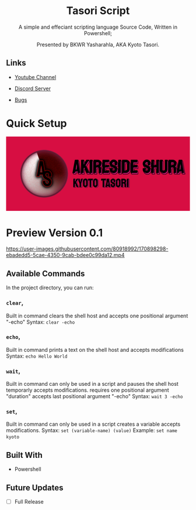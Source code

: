 <h1 align="center">Tasori Script</h1>
<p align="center">A simple and effeciant scripting language Source Code, Written in Powershell;</p>
<p align="center">Presented by BKWR Yasharahla, AKA Kyoto Tasori.</p>

## Links

- [Youtube Channel](https://www.youtube.com/channel/UCEQPnxJLRZ0AFVbspZM3oNg "Kyoto_Tasori")

- [Discord Server](<Homepage url> "Support and Community Server")

- [Bugs](https://github.com/Oktan-Burg/Tasocript-Language/issues "Issues Page")

# Quick Setup

![Home Page](/img/banner.png "Home Page")
# Preview Version 0.1
https://user-images.githubusercontent.com/80918992/170898298-ebadedd5-5cae-4350-9cab-bdee0c99da12.mp4

## Available Commands

In the project directory, you can run:

### `clear`,

Built in command clears the shell host and accepts one positional argument "-echo"
Syntax: `clear -echo`

### `echo`,

Built in command prints a text on the shell host and accepts modifications
Syntax: `echo Hello World`
### `wait`,

Built in command can only be used in a script and pauses the shell host temporarly accepts modifications.
requires one positional argument "duration"
accepts last positional argument "-echo"
Syntax: `wait 3 -echo`

### `set`,

Built in command can only be used in a script creates a variable accepts modifications.
Syntax: `set (variable-name) (value)`
Example: `set name kyoto`

## Built With

- Powershell

## Future Updates

- [ ] Full Release
